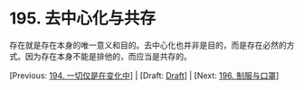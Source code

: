 # 195. 去中心化与共存

存在就是存在本身的唯一意义和目的。去中心化也并非是目的，而是存在必然的方式。因为存在本身不能是排他的，而应当是共存的。

[Previous: [194. 一切仅是在变化中](194.md)] | [Draft: [Draft](../Draft.md)] | [Next: [196. 制服与口罩](196.md)]
